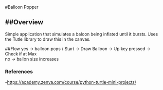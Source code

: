 #Balloon Popper

##Overview
-------------------------------------------------------------------------------------------------
Simple application that simulates a baloon being inflated until it bursts. Uses the Tutle library
to draw this in the canvas.

##Flow
                                                            yes -> balloon pops
                                                            /
Start -> Draw Balloon -> Up key pressed -> Check if at Max
                                                            \
                                                            no  -> ballon size increases

### References
-https://academy.zenva.com/course/python-turtle-mini-projects/